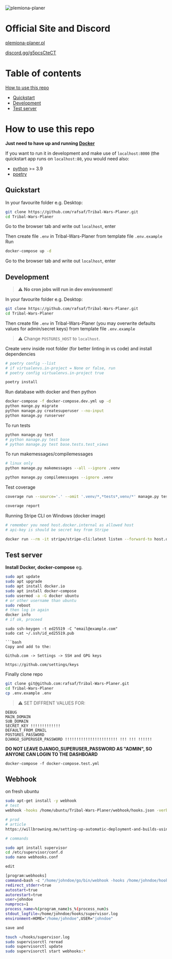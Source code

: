 ![plemiona-planer](https://plemiona-planer.pl/static/images/background.jpg)

# Official Site and Discord

[plemiona-planer.pl](https://plemiona-planer.pl/en/)

[discord.gg/g5pcsCteCT](https://discord.gg/g5pcsCteCT)

# Table of contents

[How to use this repo](#how-to-use-this-repo)

- [Quickstart](#quickstart)
- [Development](#development)
- [Test server](#test-server)

# How to use this repo

**Just need to have up and running [Docker](https://www.docker.com/get-started)**

If you want to run it in development and make use of `localhost:8000` (the quickstart app runs on `localhost:80`, you would need also:


- [python](https://www.python.org/downloads/) >= 3.9
- [poetry](https://python-poetry.org/)

## Quickstart

In your favourite folder e.g. Desktop:

```bash
git clone https://github.com/rafsaf/Tribal-Wars-Planer.git
cd Tribal-Wars-Planer

```
Go to the browser tab and write out `localhost`, enter


Then create file `.env` in Tribal-Wars-Planer from template file `.env.example`
Run

```bash
docker-compose up -d

```

Go to the browser tab and write out `localhost`, enter

## Development

> :warning: **No cron jobs will run in dev environment**!

In your favourite folder e.g. Desktop:

```bash
git clone https://github.com/rafsaf/Tribal-Wars-Planer.git
cd Tribal-Wars-Planer

```

Then create file `.env` in Tribal-Wars-Planer (you may overwrite defaults values for admin/secret keys) from template file `.env.example`

> :warning: Change `POSTGRES_HOST` to `localhost`.

Create venv inside root folder (for better linting in vs code) and install dependencies

```bash
# poetry config --list
# if virtualenvs.in-project = None or false, run
# poetry config virtualenvs.in-project true

poetry install

```

Run database with docker and then python

```bash
docker-compose -f docker-compose.dev.yml up -d
python mange.py migrate
python manage.py createsuperuser --no-input
python manage.py runserver
```

To run tests

```bash
python manage.py test
# python manage.py test base
# python manage.py test base.tests.test_views
```

To run makemessages/compilemessages

```bash
# linux only
python manage.py makemessages --all --ignore .venv

python manage.py compilemessages --ignore .venv
```

Test coverage

```bash
coverage run --source='.' --omit '.venv/*,*tests*,venv/*' manage.py test

coverage report
```

Running Stripe CLI on Windows (docker image)

```bash
# remember you need host.docker.internal as allowed host
# api-key is should be secret key from Stripe

docker run --rm -it stripe/stripe-cli:latest listen --forward-to host.docker.internal:8000/en/api/stripe-webhook/ --skip-verify --api-key sk_test_51IunwoIUoiUFYBGtpnRVBVro4iqXG8pndlUlpeBd1qbMNC9U7I0u6eQuCVjJdWMQoOpJhpyrztp2kUZSHMfi29Zh00TT5Q8yyL
```

## Test server

**Install Docker, docker-compose** eg.

```bash
sudo apt update
sudo apt upgrade
sudo apt install docker.io
sudo apt install docker-compose
sudo usermod -a -G docker ubuntu
# or other username than ubuntu
sudo reboot
# then log in again
docker info
# if ok, proceed
```

````
sudo ssh-keygen -t ed25519 -C "email@example.com"
sudo cat ~/.ssh/id_ed25519.pub

```bash
Copy and add to the:

Github.com -> Settings -> SSH and GPG keys

https://github.com/settings/keys

````

Finally clone repo

```bash
git clone git@github.com:rafsaf/Tribal-Wars-Planer.git
cd Tribal-Wars-Planer
cp .env.example .env
```

> :warning: SET DIFFRENT VALUES FOR:

```
DEBUG
MAIN_DOMAIN
SUB_DOMAIN
SECRET_KEY !!!!!!!!!!!!!
DEFAULT_FROM_EMAIL
POSTGRES_PASSWORD
DJANGO_SUPERUSER_PASSWORD !!!!!!!!!!!!!!!!!!!!!!! !!! !!! !!!!!!
```

**DO NOT LEAVE DJANGO_SUPERUSER_PASSWORD AS "ADMIN", SO ANYONE CAN LOGIN TO THE DASHBOARD**


```
docker-compose -f docker-compose.test.yml
```


## Webhook

on fresh ubuntu

```bash
sudo apt-get install -y webhook
# test
webhook -hooks /home/ubuntu/Tribal-Wars-Planer/webhook/hooks.json -verbose -hotreload

# prod
# article
https://willbrowning.me/setting-up-automatic-deployment-and-builds-using-webhooks/

# commands

sudo apt install supervisor
cd /etc/supervisor/conf.d
sudo nano webhooks.conf

edit

[program:webhooks]
command=bash -c "/home/johndoe/go/bin/webhook -hooks /home/johndoe/hooks/hooks.json -ip '<YOUR-SERVER-IP>' -verbose"
redirect_stderr=true
autostart=true
autorestart=true
user=johndoe
numprocs=1
process_name=%(program_name)s_%(process_num)s
stdout_logfile=/home/johndoe/hooks/supervisor.log
environment=HOME="/home/johndoe",USER="johndoe"

save and

touch ~/hooks/supervisor.log
sudo supervisorctl reread
sudo supervisorctl update
sudo supervisorctl start webhooks:*
```